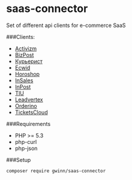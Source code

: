 saas-connector
==============

Set of different api clients for e-commerce SaaS

###Clients:
* [Activizm](http://activizm.ru)
* [BizPost](http://bizpost.ru)
* [Курьерист](http://courierist.ru)
* [Ecwid](http://ecwid.com)
* [Horoshop](http://goo.gl/gBlC0T)
* [InSales](http://insales.ru)
* [InPost](http://inpost.ru)
* [TIU](http://tiu.ru)
* [Leadvertex](http://leadvertex.ru)
* [Orderino](http://orderino.com/)
* [TicketsCloud](http://ticketscloud.org)

###Requirements

* PHP >= 5.3
* php-curl
* php-json

###Setup
```
composer require gwinn/saas-connector
```
